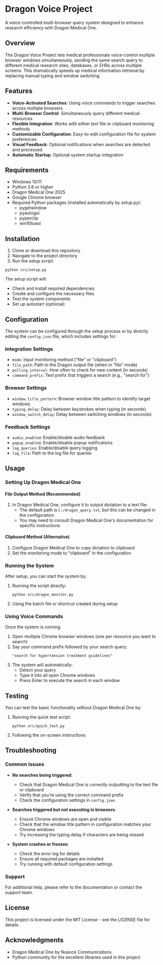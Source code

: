 # Dragon Voice Project

A voice-controlled multi-browser query system designed to enhance research efficiency with Dragon Medical One.

## Overview

The Dragon Voice Project lets medical professionals voice-control multiple browser windows simultaneously, sending the same search query to different medical research sites, databases, or EHRs across multiple screens. This dramatically speeds up medical information retrieval by replacing manual typing and window switching.

## Features

- **Voice-Activated Searches**: Using voice commands to trigger searches across multiple browsers
- **Multi-Browser Control**: Simultaneously query different medical resources
- **Flexible Integration**: Works with either text file or clipboard monitoring methods
- **Customizable Configuration**: Easy-to-edit configuration file for system preferences
- **Visual Feedback**: Optional notifications when searches are detected and processed
- **Automatic Startup**: Optional system startup integration

## Requirements

- Windows 10/11
- Python 3.6 or higher
- Dragon Medical One 2025
- Google Chrome browser
- Required Python packages (installed automatically by setup.py):
  - pygetwindow
  - pyautogui
  - pyperclip
  - win10toast

## Installation

1. Clone or download this repository
2. Navigate to the project directory
3. Run the setup script:

```
python src/setup.py
```

The setup script will:
- Check and install required dependencies
- Create and configure the necessary files
- Test the system components
- Set up autostart (optional)

## Configuration

The system can be configured through the setup process or by directly editing the `config.json` file, which includes settings for:

### Integration Settings
- `mode`: Input monitoring method ("file" or "clipboard")
- `file_path`: Path to the Dragon output file (when in "file" mode)
- `polling_interval`: How often to check for new content (in seconds)
- `command_prefix`: Text prefix that triggers a search (e.g., "search for")

### Browser Settings
- `window_title_pattern`: Browser window title pattern to identify target windows
- `typing_delay`: Delay between keystrokes when typing (in seconds)
- `window_switch_delay`: Delay between switching windows (in seconds)

### Feedback Settings
- `audio_enabled`: Enable/disable audio feedback
- `popup_enabled`: Enable/disable popup notifications
- `log_queries`: Enable/disable query logging
- `log_file`: Path to the log file for queries

## Usage

### Setting Up Dragon Medical One

#### File Output Method (Recommended)
1. In Dragon Medical One, configure it to output dictation to a text file:
   - The default path is `C:/dragon_query.txt`, but this can be changed in the configuration
   - You may need to consult Dragon Medical One's documentation for specific instructions

#### Clipboard Method (Alternative)
1. Configure Dragon Medical One to copy dictation to clipboard
2. Set the monitoring mode to "clipboard" in the configuration

### Running the System

After setup, you can start the system by:

1. Running the script directly:
   ```
   python src/dragon_monitor.py
   ```
2. Using the batch file or shortcut created during setup

### Using Voice Commands

Once the system is running:

1. Open multiple Chrome browser windows (one per resource you want to search)
2. Say your command prefix followed by your search query:
   ```
   "search for hypertension treatment guidelines"
   ```
3. The system will automatically:
   - Detect your query
   - Type it into all open Chrome windows
   - Press Enter to execute the search in each window

## Testing

You can test the basic functionality without Dragon Medical One by:

1. Running the quick test script:
   ```
   python src/quick_test.py
   ```
2. Following the on-screen instructions

## Troubleshooting

### Common Issues

- **No searches being triggered**:
  - Check that Dragon Medical One is correctly outputting to the text file or clipboard
  - Verify that you're using the correct command prefix
  - Check the configuration settings in `config.json`

- **Searches triggered but not executing in browsers**:
  - Ensure Chrome windows are open and visible
  - Check that the window title pattern in configuration matches your Chrome windows
  - Try increasing the typing delay if characters are being missed

- **System crashes or freezes**:
  - Check the error log for details
  - Ensure all required packages are installed
  - Try running with default configuration settings

### Support

For additional help, please refer to the documentation or contact the support team.

## License

This project is licensed under the MIT License - see the LICENSE file for details.

## Acknowledgments

- Dragon Medical One by Nuance Communications
- Python community for the excellent libraries used in this project